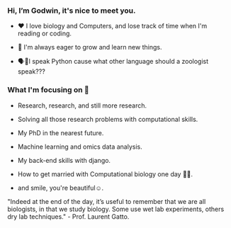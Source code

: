 ### Hi, I’m Godwin, it's nice to meet you.


- ❤ I love biology and Computers, and lose track of time when I'm reading or coding.


-  🌱 I'm always eager to grow and learn new things.


- 🗣🐍I speak Python cause what other language should a zoologist speak???


### What I'm focusing on 💯
- Research, research, and still more research.
- Solving all those research problems with computational skills.
- My PhD in the nearest future.
- Machine learning and omics data analysis.
- My back-end skills with django.
- How to get married with Computational biology one day 💏💍.

- and smile, you're beautiful☺.


"Indeed at the end of the day, it’s useful to remember that we are all biologists, in that we study biology. Some use wet lab experiments, others dry lab techniques." - Prof. Laurent Gatto.

<!---
Godwin-Ani/Godwin-Ani is a ✨ specal ✨ repository because its `README.md` (this file) appears on your GitHub profile.
You can click the Preview link to take a look at your changes.
--->
